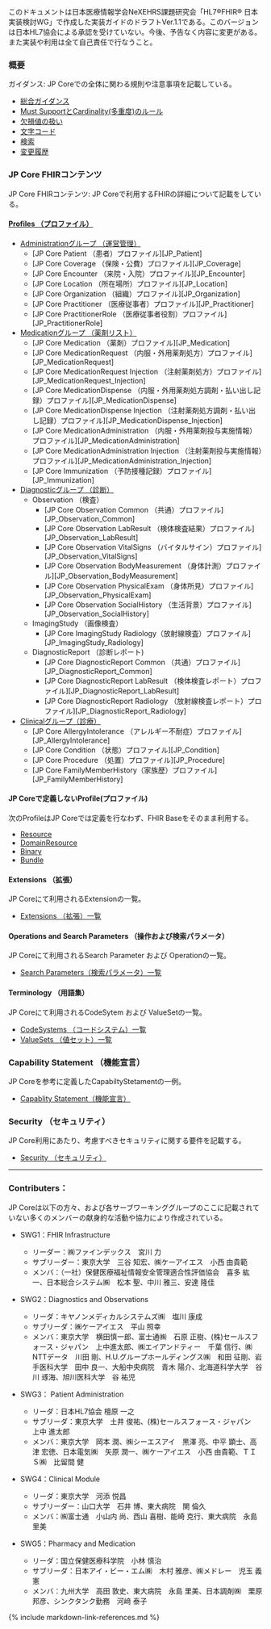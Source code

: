 このドキュメントは日本医療情報学会NeXEHRS課題研究会「HL7®FHIR® 日本実装検討WG」で作成した実装ガイドのドラフトVer.1.1である。このバージョンは日本HL7協会による承認を受けていない。今後、予告なく内容に変更がある。また実装や利用は全て自己責任で行なうこと。 <br/>


### 概要
ガイダンス: JP Coreでの全体に関わる規則や注意事項を記載している。
* [総合ガイダンス](guide-general.html)
* [Must SupportとCardinality(多重度)のルール](guide-mustSupportCardinality.html)
* [欠損値の扱い](guide-handlingOfNonExistentData.html)
* [文字コード](guide-characterEncoding.html)
* [検索](guide-stringSearch.html)
* [変更履歴](update_history.html)

### JP Core FHIRコンテンツ
JP Core FHIRコンテンツ: JP Coreで利用するFHIRの詳細について記載をしている。

#### [Profiles （プロファイル）](artifacts.html#structures-resource-profiles)
* [Administrationグループ （運営管理）](group-administration.html)
  * [JP Core Patient （患者）プロファイル][JP_Patient]
  * [JP Core Coverage （保険・公費）プロファイル][JP_Coverage]
  * [JP Core Encounter （来院・入院）プロファイル][JP_Encounter]
  * [JP Core Location （所在場所）プロファイル][JP_Location]
  * [JP Core Organization （組織）プロファイル][JP_Organization]
  * [JP Core Practitioner （医療従事者）プロファイル][JP_Practitioner]
  * [JP Core PractitionerRole （医療従事者役割）プロファイル][JP_PractitionerRole]
* [Medicationグループ （薬剤リスト）](group-medication.html)
  * [JP Core Medication （薬剤）プロファイル][JP_Medication]
  * [JP Core MedicationRequest （内服・外用薬剤処方）プロファイル][JP_MedicationRequest]
  * [JP Core MedicationRequest Injection （注射薬剤処方）プロファイル][JP_MedicationRequest_Injection]
  * [JP Core MedicationDispense （内服・外用薬剤処方調剤・払い出し記録）プロファイル][JP_MedicationDispense]
  * [JP Core MedicationDispense Injection （注射薬剤処方調剤・払い出し記録）プロファイル][JP_MedicationDispense_Injection]
  * [JP Core MedicationAdministration （内服・外用薬剤投与実施情報）プロファイル][JP_MedicationAdministration]
  * [JP Core MedicationAdministration Injection （注射薬剤投与実施情報）プロファイル][JP_MedicationAdministration_Injection]
  * [JP Core Immunization （予防接種記録）プロファイル][JP_Immunization]
* [Diagnosticグループ （診断）](group-diagnostic.html)
  * Observation （検査）
    * [JP Core Observation Common （共通）プロファイル][JP_Observation_Common]
    * [JP Core Observation LabResult （検体検査結果）プロファイル][JP_Observation_LabResult]
    * [JP Core Observation VitalSigns （バイタルサイン）プロファイル][JP_Observation_VitalSigns]
    * [JP Core Observation BodyMeasurement （身体計測）プロファイル][JP_Observation_BodyMeasurement]
    * [JP Core Observation PhysicalExam （身体所見）プロファイル][JP_Observation_PhysicalExam]
    * [JP Core Observation SocialHistory （生活背景）プロファイル][JP_Observation_SocialHistory]
  * ImagingStudy （画像検査）
    * [JP Core ImagingStudy Radiology（放射線検査）プロファイル][JP_ImagingStudy_Radiology]
  * DiagnosticReport （診断レポート)
    * [JP Core DiagnosticReport Common （共通）プロファイル][JP_DiagnosticReport_Common]
    * [JP Core DiagnosticReport LabResult （検体検査レポート）プロファイル][JP_DiagnosticReport_LabResult]
    * [JP Core DiagnosticReport Radiology （放射線検査レポート）プロファイル][JP_DiagnosticReport_Radiology]
* [Clinicalグループ（診療）](group-clinical.html)
  * [JP Core AllergyIntolerance （アレルギー不耐症）プロファイル][JP_AllergyIntolerance]
  * [JP Core Condition （状態）プロファイル][JP_Condition]
  * [JP Core Procedure （処置）プロファイル][JP_Procedure]
  * [JP Core FamilyMemberHistory（家族歴）プロファイル][JP_FamilyMemberHistory]

#### JP Coreで定義しないProfile(プロファイル)
次のProfileはJP Coreでは定義を行なわず、FHIR Baseをそのまま利用する。
* [Resource](https://www.hl7.org/fhir/resource.html)
* [DomainResource](https://www.hl7.org/fhir/domainresource.html)
* [Binary](https://www.hl7.org/fhir/binary.html)
* [Bundle](https://www.hl7.org/fhir/bundle.html)

#### Extensions （拡張）
JP Coreにて利用されるExtensionの一覧。
- [Extensions （拡張）一覧](artifacts.html#structures-extension-definitions)

#### Operations and Search Parameters （操作および検索パラメータ）
JP Coreにて利用されるSearch Parameter および Operationの一覧。
- [Search Parameters（検索パラメータ）一覧](group-searchParameter.html)

#### Terminology （用語集）
JP Coreにて利用されるCodeSytem および ValueSetの一覧。
- [CodeSystems （コードシステム）一覧](artifacts.html#terminology-code-systems)
- [ValueSets （値セット）一覧](artifacts.html#terminology-value-sets)

### Capability Statement （機能宣言）
JP Coreを参考に定義したCapabiltyStetamentの一例。
- [Capablity Statement（機能宣言）](group-capabilityStatement.html)

### Security （セキュリティ）
JP Core利用にあたり、考慮すべきセキュリティに関する要件を記載する。
 - [Security （セキュリティ）](security.html)


---
### Contributers：
JP Coreは以下の方々、および各サーブワーキンググループのここに記載されていない多くのメンバーの献身的な活動や協力により作成されている。
* SWG1：FHIR Infrastructure
  * リーダー：㈱ファインデックス　宮川 力
  * サブリーダー：東京大学　三谷 知宏、㈱ケーアイエス　小西 由貴範
  * メンバ：（一社）保健医療福祉情報安全管理適合性評価協会　喜多 紘一、日本総合システム㈱　松本 聖、中川 雅三、安達 隆佳

* SWG2：Diagnostics and Observations
  * リーダ：キヤノンメディカルシステムズ㈱　塩川 康成
  * サブリーダ：㈱ケーアイエス　平山 照幸
  * メンバ：東京大学　横田慎一郎、富士通㈱　石原 正樹、(株)セールスフォース・ジャパン　上中進太郎、㈱エイアンドティー　千葉 信行、㈱NTTデータ　川田 剛、H.U.グループホールディングス㈱　和田 征剛、岩手医科大学　田中 良一、大船中央病院　青木 陽介、北海道科学大学　谷川 琢海、旭川医科大学　谷 祐児

* SWG3： Patient Administration
  * リーダ：日本HL7協会 檀原 一之
  * サブリーダ：東京大学　土井 俊祐、(株)セールスフォース・ジャパン　上中 進太郎
  * メンバ：東京大学　岡本 潤、㈱シーエスアイ　黒澤 亮、中平 顕士、高津 宏徳、日本電気㈱　矢原 潤一、㈱ケーアイエス　小西 由貴範、ＴＩＳ㈱　比留間 健

* SWG4：Clinical Module
  * リーダ：東京大学　河添 悦昌
  * サブリーダー：山口大学　石井 博、東大病院　関 倫久
  * メンバ：㈱富士通　小山内 尚、西山 喜樹、能崎 克行、東大病院　永島 里美

* SWG5：Pharmacy and Medication
  * リーダ：国立保健医療科学院　小林 慎治
  * サブリーダ：日本アイ・ビー・エム㈱　木村 雅彦、㈱メドレー　児玉 義憲
  * メンバ：九州大学　高田 敦史、東大病院　永島 里美、日本調剤㈱　栗原 邦彦、シンクタンク勤務　河﨑 泰子

{% include markdown-link-references.md %}
